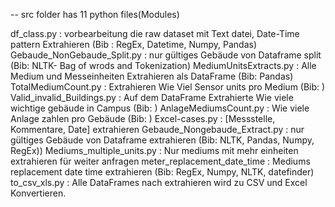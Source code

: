 -- src folder has 11 python files(Modules)

   df_class.py                   : vorbearbeitung die raw dataset mit Text datei, Date-Time pattern Extrahieren (Bib : RegEx, Datetime, Numpy, Pandas)  
   Gebaude_NonGebaude_Split.py   : nur gültiges Gebäude von Dataframe split (Bib: NLTK- Bag of wrods and Tokenization)
   MediumUnitsExtracts.py        : Alle Medium und Messeinheiten Extrahieren als DataFrame (Bib: Pandas)
   TotalMediumCount.py           : Extrahieren Wie Viel Sensor units pro Medium (Bib: )
   Valid_invalid_Buildings.py    : Auf dem DataFrame Extrahierte Wie viele wichtige gebäude in Campus (Bib: )
   AnlageMediumsCount.py         : Wie viele Anlage zahlen pro Gebäude (Bib: )
   Excel-cases.py                : [Messstelle, Kommentare, Date] extrahieren
   Gebaude_Nongebaude_Extract.py : nur gültiges Gebäude von Dataframe extrahieren (Bib: NLTK, Pandas, Numpy, RegEx))
   Mediums_multiple_units.py     : Nur mediums mit mehr einheiten extrahieren für weiter anfragen
   meter_replacement_date_time   : Mediums replacement date time extrahieren (Bib: RegEx, Numpy, NLTK, datefinder)
   to_csv_xls.py                 : Alle DataFrames nach extrahieren wird zu CSV und Excel Konvertieren. 

   
 

